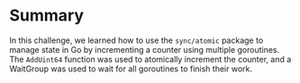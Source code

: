 # Summary

In this challenge, we learned how to use the `sync/atomic` package to manage state in Go by incrementing a counter using multiple goroutines. The `AddUint64` function was used to atomically increment the counter, and a WaitGroup was used to wait for all goroutines to finish their work.
